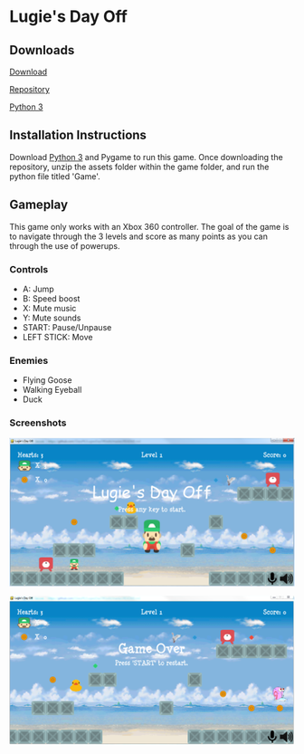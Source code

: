 # Lugie's Day Off

## Downloads

[Download](https://github.com/GlassPK/LugiesDayOff/archive/master.zip)

[Repository](https://github.com/GlassPK/LugiesDayOff)

[Python 3](https://www.python.org/ftp/python/3.6.1/python-3.6.1.exe)

## Installation Instructions

Download [Python 3](https://www.python.org/ftp/python/3.6.1/python-3.6.1.exe) and Pygame to run this game. Once downloading the repository, unzip the assets folder within the game folder, and run the python file titled 'Game'.

## Gameplay

This game only works with an Xbox 360 controller. The goal of the game is to navigate through the 3 levels and score as many points as you can through the use of powerups.

### Controls
- A: Jump
- B: Speed boost
- X: Mute music
- Y: Mute sounds
- START: Pause/Unpause
- LEFT STICK: Move

### Enemies
- Flying Goose
- Walking Eyeball
- Duck

### Screenshots

![Splash](/sploosh.PNG)

![Game Over](/dedded.PNG)

